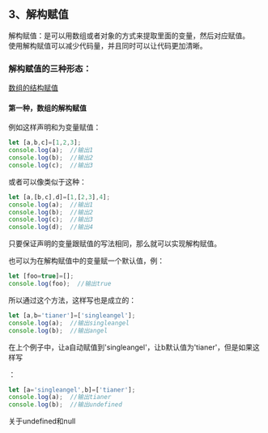 ## 3、解构赋值
解构赋值：是可以用数组或者对象的方式来提取里面的变量，然后对应赋值。<br>
使用解构赋值可以减少代码量，并且同时可以让代码更加清晰。<br>

### 解构赋值的三种形态：<br>
<a href="#01"><p>数组的结构赋值</p></a>

#### 第一种，数组的解构赋值
例如这样声明和为变量赋值：<br>
```javascript
let [a,b,c]=[1,2,3];
console.log(a);  //输出1
console.log(b);	 //输出2
console.log(c);	 //输出3
```
或者可以像类似于这种：<br>
```javascript
let [a,[b,c],d]=[1,[2,3],4];
console.log(a);  //输出1
console.log(b);	 //输出2
console.log(c);	 //输出3
console.log(d);  //输出4
```
只要保证声明的变量跟赋值的写法相同，那么就可以实现解构赋值。<br>


也可以为在解构赋值中的变量赋一个默认值，例：<br>
```javascript
let [foo=true]=[];
console.log(foo);  //输出true
```


所以通过这个方法，这样写也是成立的：<br>
```javascript
let [a,b='tianer']=['singleangel'];
console.log(a);  //输出singleangel
console.log(b);	 //输出angel
```
<a name="01"><p>在上个例子中，让a自动赋值到'singleangel'，让b默认值为'tianer'，但是如果这样写</p></a>：<br>
```javascript
let [a='singleangel',b]=['tianer'];
console.log(a);  //输出tianer
console.log(b);	 //输出undefined
```


关于undefined和null